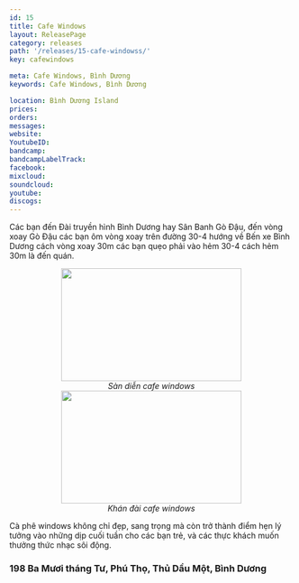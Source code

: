 ```yaml
---
id: 15
title: Cafe Windows
layout: ReleasePage
category: releases
path: '/releases/15-cafe-windowss/'
key: cafewindows

meta: Cafe Windows, Bình Dương
keywords: Cafe Windows, Bình Dương

location: Bình Dương Island
prices: 
orders: 
messages:
website: 
YoutubeID: 
bandcamp: 
bandcampLabelTrack: 
facebook: 
mixcloud: 
soundcloud: 
youtube: 
discogs:
---
```


Các bạn đến Đài truyền hình Bình Dương hay Sân Banh Gò Đậu, đến vòng xoay Gò Đậu các bạn ôm vòng xoay trên đường 30-4 hướng về Bến xe Bình Dương cách vòng xoay 30m các bạn quẹo phải vào hẻm 30-4 cách hẻm 30m là đến quán.

<div align="center"><img src="http://dulichbinhduong.org.vn/uploads/images/1486769_563109460437838_320270198_n.jpg" width="320px" height="200px"></div>

<center><em>Sàn diễn cafe windows</em></center>

<div align="center"><img src="http://dulichbinhduong.org.vn/uploads/images/1471999_567118490036935_334831501_n.jpg" width="320px" height="200px"></div>

<center><em>Khán đài cafe windows</em></center>

Cà phê windows không chỉ đẹp, sang trọng mà còn trở thành điểm hẹn lý tưởng vào những dịp cuối tuần cho các bạn trẻ, và các thực khách muốn thưởng thức nhạc sôi động.
<h3>198 Ba Mươi tháng Tư, Phú Thọ, Thủ Dầu Một, Bình Dương</h3>